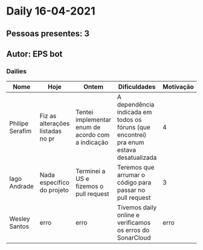 # Daily 16-04-2021

## Pessoas presentes: 3

## Autor: EPS bot

### Dailies

|Nome | Hoje| Ontem| Dificuldades|Motivação|
| --- | --- | --- | --- |---|
|Philipe Serafim|Fiz as alterações listadas no pr|Tentei implementar enum de acordo com a indicação|A dependência indicada em todos os fóruns (que encontrei) pra enum estava desatualizada|4|
|Iago Andrade|Nada específico do projeto|Terminei a US e fizemos o pull request|Teremos que arrumar o código para passar no pull request|3|
|Wesley Santos|erro|erro|Tivemos daily online e verificamos os erros do SonarCloud|erro|

